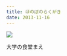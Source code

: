 ```yaml
---
title: ほのぼのらくがき
date: 2013-11-16
---
```


![](https://img.xar.sh/20897731380_1b677f94c1_b.jpg)

大学の食堂まえ
